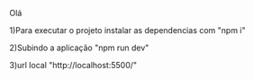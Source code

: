 Olá 

1)Para executar o projeto instalar as dependencias com "npm i"

2)Subindo a aplicação "npm run dev"

3)url local "http://localhost:5500/"
